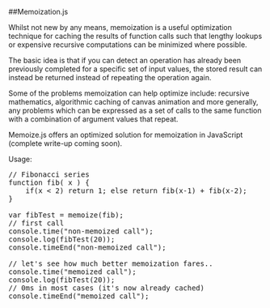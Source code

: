 ##Memoization.js

Whilst not new by any means, memoization is a useful optimization technique for caching the results of function calls such that lengthy lookups or expensive recursive computations can be minimized where possible.

The basic idea is that if you can detect an operation has already been previously completed for a specific set of input values, the stored result can instead be returned instead of repeating the operation again.

Some of the problems memoization can help optimize include: recursive mathematics, algorithmic caching of canvas animation and more generally, any problems which can be expressed as a set of calls to the same function with a combination of argument values that repeat.

Memoize.js offers an optimized solution for memoization in JavaScript (complete write-up coming soon).

Usage:

<pre>
// Fibonacci series
function fib( x ) {
    if(x < 2) return 1; else return fib(x-1) + fib(x-2);
}

var fibTest = memoize(fib);
// first call
console.time("non-memoized call");
console.log(fibTest(20)); 
console.timeEnd("non-memoized call");

// let's see how much better memoization fares..
console.time("memoized call");
console.log(fibTest(20)); 
// 0ms in most cases (it's now already cached)
console.timeEnd("memoized call");
</pre>
